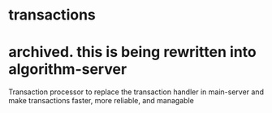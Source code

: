 # transactions

# archived. this is being rewritten into algorithm-server

Transaction processor to replace the transaction handler in main-server and make transactions faster, more reliable, and managable
